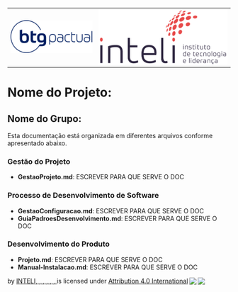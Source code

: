 <Table>
  <tr>
    <td><a href= "https://www.btgpactual.com/"><img src="img/logo-btg.png" alt="Centro Paula Souza" border="0"></td>
    <td>
      <a href= "https://www.inteli.edu.br/"><img src="img/logo-Inteli.png" alt="Inteli - Instituto de Tecnologia e Liderança" border="0"></a>
    </td>
  </tr>
</table>

# Nome do Projeto: <nome do projeto>

## Nome do Grupo: <nome do grupo>


Esta documentação está organizada em diferentes arquivos conforme apresentado abaixo.

### Gestão do Projeto

- **GestaoProjeto.md**: ESCREVER PARA QUE SERVE O DOC 

### Processo de Desenvolvimento de Software

- **GestaoConfiguracao.md**: ESCREVER PARA QUE SERVE O DOC
- **GuiaPadroesDesenvolvimento.md**: ESCREVER PARA QUE SERVE O DOC

### Desenvolvimento do Produto

- **Projeto.md**: ESCREVER PARA QUE SERVE O DOC
- **Manual-Instalacao.md**: ESCREVER PARA QUE SERVE O DOC


<p xmlns:cc="http://creativecommons.org/ns#" xmlns:dct="http://purl.org/dc/terms/"><a property="dct:title" rel="cc:attributionURL" href="https://github.com/ENDEREÇOGRUPO>"><nome do projeto></a> by <a rel="cc:attributionURL dct:creator" property="cc:attributionName" href="https://github.com/ENDEREÇOGRUPO">INTELI, <aluno1>, <aluno2>, <aluno3>, <aluno4>, <aluno5>, <aluno6></a> is licensed under <a href="http://creativecommons.org/licenses/by/4.0/?ref=chooser-v1" target="_blank" rel="license noopener noreferrer" style="display:inline-block;">Attribution 4.0 International<img style="height:22px!important;margin-left:3px;vertical-align:text-bottom;" src="https://mirrors.creativecommons.org/presskit/icons/cc.svg?ref=chooser-v1"><img style="height:22px!important;margin-left:3px;vertical-align:text-bottom;" src="https://mirrors.creativecommons.org/presskit/icons/by.svg?ref=chooser-v1"></a></p>